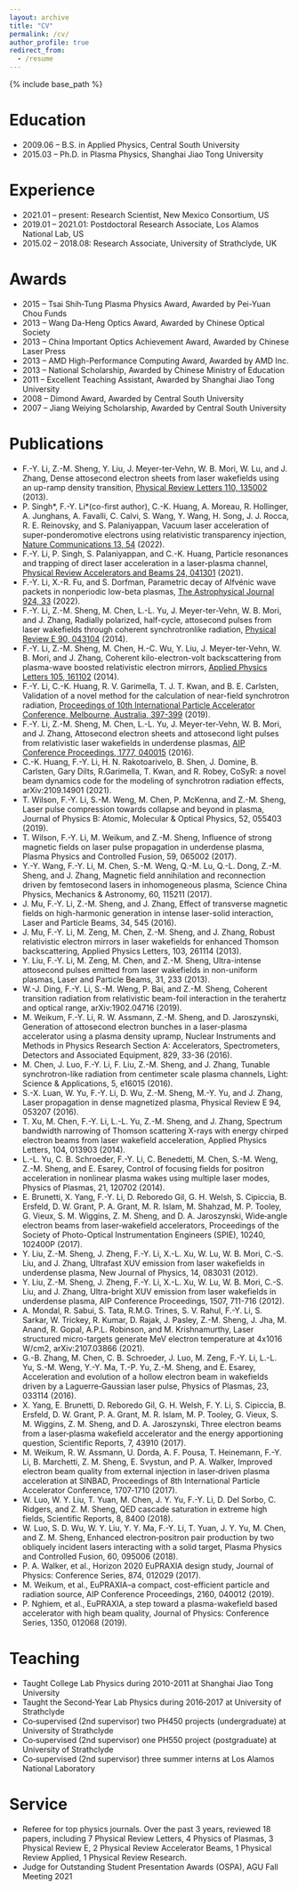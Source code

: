 ```yaml
---
layout: archive
title: "CV"
permalink: /cv/
author_profile: true
redirect_from:
  - /resume
---
```


{% include base_path %}

Education
======
* 2009.06 – B.S. in Applied Physics, Central South University
* 2015.03 – Ph.D. in Plasma Physics, Shanghai Jiao Tong University

Experience
======
* 2021.01 – present: Research Scientist, New Mexico Consortium, US
* 2019.01 – 2021.01: Postdoctoral Research Associate, Los Alamos National Lab, US
* 2015.02 – 2018.08: Research Associate, University of Strathclyde, UK

Awards
======
* 2015 – Tsai Shih‑Tung Plasma Physics Award, Awarded by Pei-Yuan Chou Funds
* 2013 – Wang Da-Heng Optics Award, Awarded by Chinese Optical Society
* 2013 – China Important Optics Achievement Award, Awarded by Chinese Laser Press
* 2013 – AMD High-Performance Computing Award, Awarded by AMD Inc. 
* 2013 – National Scholarship, Awarded by Chinese Ministry of Education
* 2011 – Excellent Teaching Assistant, Awarded by Shanghai Jiao Tong University
* 2008 – Dimond Award, Awarded by Central South University
* 2007 – Jiang Weiying Scholarship, Awarded by Central South University


Publications
======
* F.-Y. Li, Z.-M. Sheng, Y. Liu, J. Meyer-ter-Vehn, W. B. Mori, W. Lu, and J. Zhang, Dense attosecond electron sheets from laser wakefields using an up-ramp density transition, [Physical Review Letters 110, 135002](https://journals.aps.org/prl/abstract/10.1103/PhysRevLett.110.135002) (2013).
* P. Singh\*, F.-Y. Li\*(co-first author), C.-K. Huang, A. Moreau, R. Hollinger, A. Junghans, A. Favalli, C. Calvi, S. Wang, Y. Wang, H. Song, J. J. Rocca, R. E. Reinovsky, and S. Palaniyappan, Vacuum laser acceleration of super-ponderomotive electrons using relativistic transparency injection, [Nature Communications 13, 54](https://www.nature.com/articles/s41467-021-27691-w) (2022).
* F.-Y. Li, P. Singh, S. Palaniyappan, and C.-K. Huang, Particle resonances and trapping of direct laser acceleration in a laser-plasma channel, [Physical Review Accelerators and Beams 24, 041301](https://journals.aps.org/prab/abstract/10.1103/PhysRevAccelBeams.24.041301) (2021).
* F.-Y. Li, X.-R. Fu, and S. Dorfman, Parametric decay of Alfvénic wave packets in nonperiodic low-beta plasmas, [The Astrophysical Journal 924, 33](https://iopscience.iop.org/article/10.3847/1538-4357/ac32c0) (2022).
* F.-Y. Li, Z.-M. Sheng, M. Chen, L.-L. Yu, J. Meyer-ter-Vehn, W. B. Mori, and J. Zhang, Radially polarized, half-cycle, attosecond pulses from laser wakefields through coherent synchrotronlike radiation, [Physical Review E 90, 043104](https://journals.aps.org/pre/abstract/10.1103/PhysRevE.90.043104) (2014).
* F.-Y. Li, Z.-M. Sheng, M. Chen, H.-C. Wu, Y. Liu, J. Meyer-ter-Vehn, W. B. Mori, and J. Zhang, Coherent kilo-electron-volt backscattering from plasma-wave boosted relativistic electron mirrors, [Applied Physics Letters 105, 161102](https://aip.scitation.org/doi/abs/10.1063/1.4899136?journalCode=apl) (2014).
* F.-Y. Li, C.-K. Huang, R. V. Garimella, T. J. T. Kwan, and B. E. Carlsten, Validation of a novel method for the calculation of near-field synchrotron radiation, [Proceedings of 10th International Particle Accelerator Conference, Melbourne, Australia, 397-399](https://accelconf.web.cern.ch/ipac2019/doi/JACoW-IPAC2019-MOPGW116.html) (2019).
* F.-Y. Li, Z.-M. Sheng, M. Chen, L.-L. Yu, J. Meyer-ter-Vehn, W. B. Mori, and J. Zhang, Attosecond electron sheets and attosecond light pulses from relativistic laser wakefields in underdense plasmas, [AIP Conference Proceedings, 1777, 040015](https://aip.scitation.org/doi/abs/10.1063/1.4965617) (2016).
* C.-K. Huang, F.-Y. Li, H. N. Rakotoarivelo, B. Shen, J. Domine, B. Carlsten, Gary Dilts, R.Garimella, T. Kwan, and R. Robey, CoSyR: a novel beam dynamics code for the modeling of synchrotron radiation effects, arXiv:2109.14901 (2021).
* T. Wilson, F.-Y. Li, S.-M. Weng, M. Chen, P. McKenna, and Z.-M. Sheng, Laser pulse compression towards collapse and beyond in plasma, Journal of Physics B: Atomic, Molecular & Optical Physics, 52, 055403 (2019).
* T. Wilson, F.-Y. Li, M. Weikum, and Z.-M. Sheng, Influence of strong magnetic fields on laser pulse propagation in underdense plasma, Plasma Physics and Controlled Fusion, 59, 065002 (2017).
* Y.-Y. Wang, F.-Y. Li, M. Chen, S.-M. Weng, Q.-M. Lu, Q.-L. Dong, Z.-M. Sheng, and J. Zhang, Magnetic field annihilation and reconnection driven by femtosecond lasers in inhomogeneous plasma, Science China Physics, Mechanics & Astronomy, 60, 115211 (2017).
* J. Mu, F.-Y. Li, Z.-M. Sheng, and J. Zhang, Effect of transverse magnetic fields on high-harmonic generation in intense laser-solid interaction, Laser and Particle Beams, 34, 545 (2016).
* J. Mu, F.-Y. Li, M. Zeng, M. Chen, Z.-M. Sheng, and J. Zhang, Robust relativistic electron mirrors in laser wakefields for enhanced Thomson backscattering, Applied Physics Letters, 103, 261114 (2013).
* Y. Liu, F.-Y. Li, M. Zeng, M. Chen, and Z.-M. Sheng, Ultra-intense attosecond pulses emitted from laser wakefields in non-uniform plasmas, Laser and Particle Beams, 31, 233 (2013).
* W.-J. Ding, F.-Y. Li, S.-M. Weng, P. Bai, and Z.-M. Sheng, Coherent transition radiation from relativistic beam-foil interaction in the terahertz and optical range, arXiv:1902.04716 (2019).
* M. Weikum, F.-Y. Li, R. W. Assmann, Z.-M. Sheng, and D. Jaroszynski, Generation of attosecond electron bunches in a laser-plasma accelerator using a plasma density upramp, Nuclear Instruments and Methods in Physics Research Section A: Accelerators, Spectrometers, Detectors and Associated Equipment, 829, 33-36 (2016).
* M. Chen, J. Luo, F.-Y. Li, F. Liu, Z.-M. Sheng, and J. Zhang, Tunable synchrotron-like radiation from centimeter scale plasma channels, Light: Science & Applications, 5, e16015 (2016).
* S.-X. Luan, W. Yu, F.-Y. Li, D. Wu, Z.-M. Sheng, M.-Y. Yu, and J. Zhang, Laser propagation in dense magnetized plasma, Physical Review E 94, 053207 (2016).
* T. Xu, M. Chen, F.-Y. Li, L.-L. Yu, Z.-M. Sheng, and J. Zhang, Spectrum bandwidth narrowing of Thomson scattering X-rays with energy chirped electron beams from laser wakefield acceleration, Applied Physics Letters, 104, 013903 (2014).
* L.-L. Yu, C. B. Schroeder, F.-Y. Li, C. Benedetti, M. Chen, S.-M. Weng, Z.-M. Sheng, and E. Esarey, Control of focusing fields for positron acceleration in nonlinear plasma wakes using multiple laser modes, Physics of Plasmas, 21, 120702 (2014).
* E. Brunetti, X. Yang, F.-Y. Li, D. Reboredo Gil, G. H. Welsh, S. Cipiccia, B. Ersfeld, D. W. Grant, P. A. Grant, M. R. Islam, M. Shahzad, M. P. Tooley, G. Vieux, S. M. Wiggins, Z. M. Sheng, and D. A. Jaroszynski, Wide‑angle electron beams from laser‑wakefield accelerators, Proceedings of the Society of Photo-Optical Instrumentation Engineers (SPIE), 10240, 102400P (2017).
* Y. Liu, Z.-M. Sheng, J. Zheng, F.-Y. Li, X.-L. Xu, W. Lu, W. B. Mori, C.-S. Liu, and J. Zhang, Ultrafast XUV emission from laser wakefields in underdense plasma, New Journal of Physics, 14, 083031 (2012). 
* Y. Liu, Z.-M. Sheng, J. Zheng, F.-Y. Li, X.-L. Xu, W. Lu, W. B. Mori, C.-S. Liu, and J. Zhang, Ultra-bright XUV emission from laser wakefields in underdense plasma, AIP Conference Proceedings, 1507, 711-716 (2012).
* A. Mondal, R. Sabui, S. Tata, R.M.G. Trines, S. V. Rahul, F.-Y. Li, S. Sarkar, W. Trickey, R. Kumar, D. Rajak, J. Pasley, Z.-M. Sheng, J. Jha, M. Anand, R. Gopal, A.P.L. Robinson, and M. Krishnamurthy, Laser structured micro-targets generate MeV electron temperature at 4x1016 W/cm2, arXiv:2107.03866 (2021).
* G.-B. Zhang, M. Chen, C. B. Schroeder, J. Luo, M. Zeng, F.-Y. Li, L.-L. Yu, S.-M. Weng, Y.-Y. Ma, T.-P. Yu, Z.-M. Sheng, and E. Esarey, Acceleration and evolution of a hollow electron beam in wakefields driven by a Laguerre‑Gaussian laser pulse, Physics of Plasmas, 23, 033114 (2016).
* X. Yang, E. Brunetti, D. Reboredo Gil, G. H. Welsh, F. Y. Li, S. Cipiccia, B. Ersfeld, D. W. Grant, P. A. Grant, M. R. Islam, M. P. Tooley, G. Vieux, S. M. Wiggins, Z. M. Sheng, and D. A. Jaroszynski, Three electron beams from a laser‑plasma wakefield accelerator and the energy apportioning question, Scientific Reports, 7, 43910 (2017).
* M. Weikum, R. W. Assmann, U. Dorda, A. F. Pousa, T. Heinemann, F.-Y. Li, B. Marchetti, Z. M. Sheng, E. Svystun, and P. A. Walker, Improved electron beam quality from external injection in laser‑driven plasma acceleration at SINBAD, Proceedings of 8th International Particle Accelerator Conference, 1707‑1710 (2017).
* W. Luo, W. Y. Liu, T. Yuan, M. Chen, J. Y. Yu, F.-Y. Li, D. Del Sorbo, C. Ridgers, and Z. M. Sheng, QED cascade saturation in extreme high fields, Scientific Reports, 8, 8400 (2018).
* W. Luo, S. D. Wu, W. Y. Liu, Y. Y. Ma, F.-Y. Li, T. Yuan, J. Y. Yu, M. Chen, and Z. M. Sheng, Enhanced electron‑positron pair production by two obliquely incident lasers interacting with a solid target, Plasma Physics and Controlled Fusion, 60, 095006 (2018).
* P. A. Walker, et al., Horizon 2020 EuPRAXIA design study, Journal of Physics: Conference Series, 874, 012029 (2017).
* M. Weikum, et al., EuPRAXIA–a compact, cost-efficient particle and radiation source, AIP Conference Proceedings, 2160, 040012 (2019).
* P. Nghiem, et al., EuPRAXIA, a step toward a plasma-wakefield based accelerator with high beam quality, Journal of Physics: Conference Series, 1350, 012068 (2019).

  
<!-- Talks
======
  <ul>{% for post in site.talks %}
    {% include archive-single-talk-cv.html %}
  {% endfor %}</ul> -->
  
Teaching
======
* Taught College Lab Physics during 2010-2011 at Shanghai Jiao Tong University
* Taught the Second‑Year Lab Physics during 2016‑2017 at University of Strathclyde
* Co‑supervised (2nd supervisor) two PH450 projects (undergraduate) at University of Strathclyde
* Co‑supervised (2nd supervisor) one PH550 project (postgraduate) at University of Strathclyde
* Co‑supervised (2nd supervisor) three summer interns at Los Alamos National Laboratory


<!-- Skills
======
* Programming & Data Analysis
  * Programming: Python, Fortran, C/C++, MPI/OpenMP, Linux 
  * Data Analysis & visualization: Python, Mathematica, IDL, Matlab, ParaView

* Plasma Simulation
  * Particle-In-Cell simulation: OSIRIS (10yr+), SMILEI (5yr+), FBPIC(5yr+)
  * Hybrid simulation: H3D (1yr+)

* Proposals writing
  * Drafted the full proposal (6-page) that got funded by the Leverhulme Trust (UK) in 2015
  * Drafted the full proposal (15-page) that is currently pending with NSF/DOE Partnership -->

  
Service
======
* Referee for top physics journals. Over the past 3 years, reviewed 18 papers, including 7 Physical Review Letters, 4 Physics of Plasmas, 3 Physical Review E, 2 Physical Review Accelerator Beams, 1 Physical Review Applied, 1 Physical Review Research.
* Judge for Outstanding Student Presentation Awards (OSPA), AGU Fall Meeting 2021

